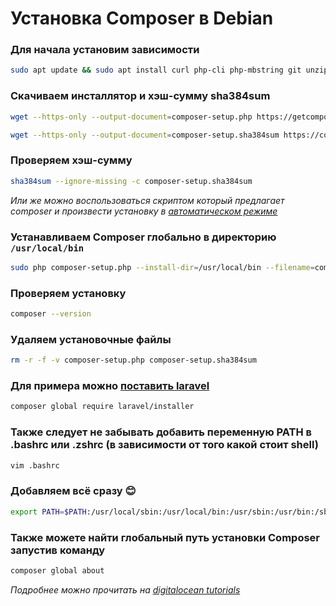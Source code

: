 # Установка Сomposer в Debian

### Для начала установим зависимости

```bash
sudo apt update && sudo apt install curl php-cli php-mbstring git unzip -y
```

### Скачиваем инсталлятор и хэш-суммy sha384sum

```bash
wget --https-only --output-document=composer-setup.php https://getcomposer.org/installer
```

```bash
wget --https-only --output-document=composer-setup.sha384sum https://composer.github.io/installer.sha384sum
```

### Проверяем хэш-суммy

```bash
sha384sum --ignore-missing -c composer-setup.sha384sum
```

*Или же можно воспользоваться скриптом который предлагает composer и произвести установку в [автоматическом режиме](https://getcomposer.org/doc/faqs/how-to-install-composer-programmatically.md)*


### Устанавливаем Сomposer глобально в директорию `/usr/local/bin`

```bash
sudo php composer-setup.php --install-dir=/usr/local/bin --filename=composer
```

### Проверяем установку

```bash
composer --version
```

### Удаляем установочные файлы

```bash
rm -r -f -v composer-setup.php composer-setup.sha384sum
```

### Для примера можно [поставить laravel](https://laravel.com/docs/6.x#installing-laravel)

```bash
composer global require laravel/installer
```


### Также следует не забывать добавить переменную PATH в .bashrc или .zshrc (в зависимости от того какой стоит shell)

```bash
vim .bashrc
```

### Добавляем всё сразу 😊

```bash
export PATH=$PATH:/usr/local/sbin:/usr/local/bin:/usr/sbin:/usr/bin:/sbin:/bin:/usr/games:/usr/local/games:/home/me/bin:/home/me/.cargo/bin:/home/me/go/bin:/home/me/.config/composer/vendor/bin
```

### Также можете найти глобальный путь установки Сomposer запустив команду

```bash
composer global about
```

*Подробнее можно прочитать на [digitalocean tutorials](https://www.digitalocean.com/community/tutorials/how-to-install-and-use-composer-on-debian-10)*